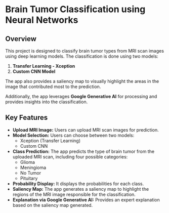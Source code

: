 # Brain Tumor Classification using Neural Networks

## Overview

This project is designed to classify brain tumor types from MRI scan images using deep learning models. The classification is done using two models:
1. **Transfer Learning - Xception**
2. **Custom CNN Model**

The app also provides a saliency map to visually highlight the areas in the image that contributed most to the prediction.

Additionally, the app leverages **Google Generative AI** for processing and provides insights into the classification.

## Key Features
- **Upload MRI Image:** Users can upload MRI scan images for prediction.
- **Model Selection:** Users can choose between two models:
  - Xception (Transfer Learning)
  - Custom CNN
- **Class Prediction:** The app predicts the type of brain tumor from the uploaded MRI scan, including four possible categories:
  - Glioma
  - Meningioma
  - No Tumor
  - Pituitary
- **Probability Display:** It displays the probabilities for each class.
- **Saliency Map:** The app generates a saliency map to highlight the regions of the MRI image responsible for the classification.
- **Explanation via Google Generative AI:** Provides an expert explanation based on the saliency map generated.
